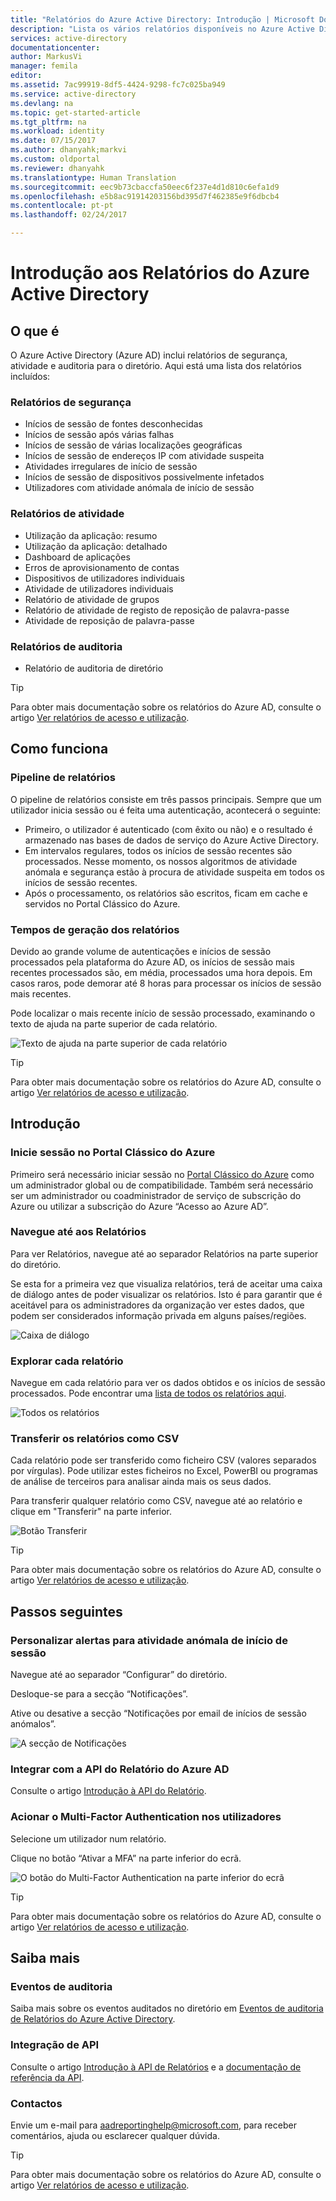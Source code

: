 ```yaml
---
title: "Relatórios do Azure Active Directory: Introdução | Microsoft Docs"
description: "Lista os vários relatórios disponíveis no Azure Active Directory"
services: active-directory
documentationcenter: 
author: MarkusVi
manager: femila
editor: 
ms.assetid: 7ac99919-8df5-4424-9298-fc7c025ba949
ms.service: active-directory
ms.devlang: na
ms.topic: get-started-article
ms.tgt_pltfrm: na
ms.workload: identity
ms.date: 07/15/2017
ms.author: dhanyahk;markvi
ms.custom: oldportal
ms.reviewer: dhanyahk
ms.translationtype: Human Translation
ms.sourcegitcommit: eec9b73cbaccfa50eec6f237e4d1d810c6efa1d9
ms.openlocfilehash: e5b8ac91914203156bd395d7f462385e9f6dbcb4
ms.contentlocale: pt-pt
ms.lasthandoff: 02/24/2017

---
```

# Introdução aos Relatórios do Azure Active Directory
<a id="getting-started-with-azure-active-directory-reporting" class="xliff"></a>
## O que é
<a id="what-it-is" class="xliff"></a>
O Azure Active Directory (Azure AD) inclui relatórios de segurança, atividade e auditoria para o diretório. Aqui está uma lista dos relatórios incluídos:

### Relatórios de segurança
<a id="security-reports" class="xliff"></a>
* Inícios de sessão de fontes desconhecidas
* Inícios de sessão após várias falhas
* Inícios de sessão de várias localizações geográficas
* Inícios de sessão de endereços IP com atividade suspeita
* Atividades irregulares de início de sessão
* Inícios de sessão de dispositivos possivelmente infetados
* Utilizadores com atividade anómala de início de sessão

### Relatórios de atividade
<a id="activity-reports" class="xliff"></a>
* Utilização da aplicação: resumo
* Utilização da aplicação: detalhado
* Dashboard de aplicações
* Erros de aprovisionamento de contas
* Dispositivos de utilizadores individuais
* Atividade de utilizadores individuais
* Relatório de atividade de grupos
* Relatório de atividade de registo de reposição de palavra-passe
* Atividade de reposição de palavra-passe

### Relatórios de auditoria
<a id="audit-reports" class="xliff"></a>
* Relatório de auditoria de diretório

> [!TIP]
> Para obter mais documentação sobre os relatórios do Azure AD, consulte o artigo [Ver relatórios de acesso e utilização](active-directory-view-access-usage-reports.md).
> 
> 

## Como funciona
<a id="how-it-works" class="xliff"></a>
### Pipeline de relatórios
<a id="reporting-pipeline" class="xliff"></a>
O pipeline de relatórios consiste em três passos principais. Sempre que um utilizador inicia sessão ou é feita uma autenticação, acontecerá o seguinte:

* Primeiro, o utilizador é autenticado (com êxito ou não) e o resultado é armazenado nas bases de dados de serviço do Azure Active Directory.
* Em intervalos regulares, todos os inícios de sessão recentes são processados. Nesse momento, os nossos algoritmos de atividade anómala e segurança estão à procura de atividade suspeita em todos os inícios de sessão recentes.
* Após o processamento, os relatórios são escritos, ficam em cache e servidos no Portal Clássico do Azure.

### Tempos de geração dos relatórios
<a id="report-generation-times" class="xliff"></a>
Devido ao grande volume de autenticações e inícios de sessão processados pela plataforma do Azure AD, os inícios de sessão mais recentes processados são, em média, processados uma hora depois. Em casos raros, pode demorar até 8 horas para processar os inícios de sessão mais recentes.

Pode localizar o mais recente início de sessão processado, examinando o texto de ajuda na parte superior de cada relatório.

![Texto de ajuda na parte superior de cada relatório](./media/active-directory-reporting-getting-started/reportingWatermark.PNG)

> [!TIP]
> Para obter mais documentação sobre os relatórios do Azure AD, consulte o artigo [Ver relatórios de acesso e utilização](active-directory-view-access-usage-reports.md).
> 
> 

## Introdução
<a id="getting-started" class="xliff"></a>
### Inicie sessão no Portal Clássico do Azure
<a id="sign-into-the-azure-classic-portal" class="xliff"></a>
Primeiro será necessário iniciar sessão no [Portal Clássico do Azure](https://manage.windowsazure.com) como um administrador global ou de compatibilidade. Também será necessário ser um administrador ou coadministrador de serviço de subscrição do Azure ou utilizar a subscrição do Azure “Acesso ao Azure AD”.

### Navegue até aos Relatórios
<a id="navigate-to-reports" class="xliff"></a>
Para ver Relatórios, navegue até ao separador Relatórios na parte superior do diretório.

Se esta for a primeira vez que visualiza relatórios, terá de aceitar uma caixa de diálogo antes de poder visualizar os relatórios. Isto é para garantir que é aceitável para os administradores da organização ver estes dados, que podem ser considerados informação privada em alguns países/regiões.

![Caixa de diálogo](./media/active-directory-reporting-getting-started/dialogBox.png)

### Explorar cada relatório
<a id="explore-each-report" class="xliff"></a>
Navegue em cada relatório para ver os dados obtidos e os inícios de sessão processados. Pode encontrar uma [lista de todos os relatórios aqui](active-directory-reporting-guide.md).

![Todos os relatórios](./media/active-directory-reporting-getting-started/reportsMain.png)

### Transferir os relatórios como CSV
<a id="download-the-reports-as-csv" class="xliff"></a>
Cada relatório pode ser transferido como ficheiro CSV (valores separados por vírgulas). Pode utilizar estes ficheiros no Excel, PowerBI ou programas de análise de terceiros para analisar ainda mais os seus dados.

Para transferir qualquer relatório como CSV, navegue até ao relatório e clique em "Transferir" na parte inferior.

![Botão Transferir](./media/active-directory-reporting-getting-started/downloadButton.png)

> [!TIP]
> Para obter mais documentação sobre os relatórios do Azure AD, consulte o artigo [Ver relatórios de acesso e utilização](active-directory-view-access-usage-reports.md).
> 
> 

## Passos seguintes
<a id="next-steps" class="xliff"></a>
### Personalizar alertas para atividade anómala de início de sessão
<a id="customize-alerts-for-anomalous-sign-in-activity" class="xliff"></a>
Navegue até ao separador “Configurar” do diretório.

Desloque-se para a secção “Notificações”.

Ative ou desative a secção “Notificações por email de inícios de sessão anómalos”.

![A secção de Notificações](./media/active-directory-reporting-getting-started/notificationsSection.png)

### Integrar com a API do Relatório do Azure AD
<a id="integrate-with-the-azure-ad-reporting-api" class="xliff"></a>
Consulte o artigo [Introdução à API do Relatório](active-directory-reporting-api-getting-started.md).

### Acionar o Multi-Factor Authentication nos utilizadores
<a id="engage-multi-factor-authentication-on-users" class="xliff"></a>
Selecione um utilizador num relatório.

Clique no botão “Ativar a MFA” na parte inferior do ecrã.

![O botão do Multi-Factor Authentication na parte inferior do ecrã](./media/active-directory-reporting-getting-started/mfaButton.png)

> [!TIP]
> Para obter mais documentação sobre os relatórios do Azure AD, consulte o artigo [Ver relatórios de acesso e utilização](active-directory-view-access-usage-reports.md).
> 
> 

## Saiba mais
<a id="learn-more" class="xliff"></a>
### Eventos de auditoria
<a id="audit-events" class="xliff"></a>
Saiba mais sobre os eventos auditados no diretório em [Eventos de auditoria de Relatórios do Azure Active Directory](active-directory-reporting-audit-events.md).

### Integração de API
<a id="api-integration" class="xliff"></a>
Consulte o artigo [Introdução à API de Relatórios](active-directory-reporting-api-getting-started.md) e a [documentação de referência da API](https://msdn.microsoft.com/library/azure/mt126081.aspx).

### Contactos
<a id="get-in-touch" class="xliff"></a>
Envie um e-mail para [aadreportinghelp@microsoft.com](mailto:aadreportinghelp@microsoft.com), para receber comentários, ajuda ou esclarecer qualquer dúvida.

> [!TIP]
> Para obter mais documentação sobre os relatórios do Azure AD, consulte o artigo [Ver relatórios de acesso e utilização](active-directory-view-access-usage-reports.md).
> 
> 


